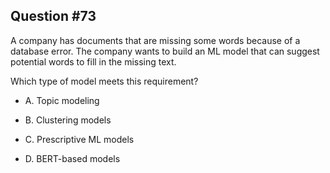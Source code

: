 ## Question #73

 A company has documents that are missing some words because of a database error. The company wants to build an ML model that can suggest potential words to fill in the missing text.

Which type of model meets this requirement?

- A. Topic modeling

- B. Clustering models

- C. Prescriptive ML models

- D. BERT-based models